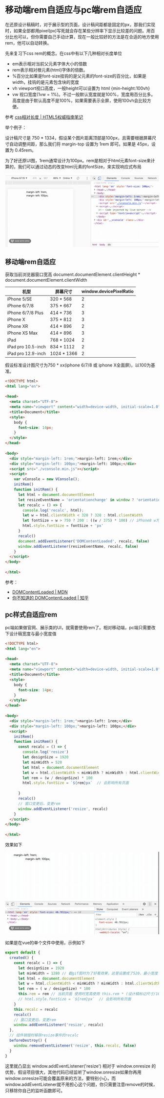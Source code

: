 
# 移动端rem自适应与pc端rem自适应

在还原设计稿稿时，对于展示型的页面，设计稿间距都是固定的px，那我们实现时，如果全部都用pixel(px)写死就会存在某些分辨率下显示比较差的问题。用百分比也可以，但你需要自己手动计算，现在一般比较好的方法是在合适的地方使用rem，他可以自动转换。

先来复习下css rem的概念。在css中有以下几种相对长度单位

- em表示相对当前父元素字体大小的倍数
- rem表示相对根元素(html)字体的倍数。
- %百分比如果是font-size挂钩的是父元素的font-size的百分比，如果是width，挂钩的是元素包含块的宽度
- vh viewport视口高度，一般height可以设置为 html {min-height:100vh}
- vw 视口宽度(1vw = 1%)。不过一般默认宽度就是100%，宽度用百分比多。高度是由于默认高度不是100%，如果需要表示全屏，使用100vh会比较方便。

参考 [css相对长度 | HTML5权威指南笔记](https://www.yuque.com/guoqzuo/js_es6/dg9u82#92bb76d4)


举个例子：

设计稿尺寸是 750 * 1334，假设某个图片距离顶部是100px，且需要根据屏幕尺寸自动调整间距，那么我们将 margin-top 设置为 1rem 即可。如果是 45px，设置为 0.45rem。

为了好还原UI图，1rem通常设计为100px。rem是相对于html元素font-size来计算的，我们可以通过动态的改变html元素的fontSize，来实现响应式布局

![rem_h5.gif](../../../images/blog/css/rem_h5.gif)

## 移动端rem自适应
获取当前浏览器窗口宽高 document.documentElement.clientHeight * document.documentElement.clientWidth

机型 | 屏幕尺寸 | window.devicePixelRatio
--- | --- | ---
iPhone 5/SE | 320 * 568 | 2
iPhone 6/7/8 | 375 * 667 | 2
iPhone 6/7/8 Plus | 414 * 736 | 3
iPhone X | 375 * 812 | 3
iPhone XR | 414 * 896 | 2
iPhone XS Max | 414 * 896 | 3
iPad | 768 * 1024 | 2
iPad pro 10.5-inch | 834 * 1112 | 2
iPad pro 12.9-inch | 1024 * 1366 | 2

假设标准设计图尺寸为750 * xx(iphone 6/7/8 或 iphone X全面屏)，以100为基准。
```html
<!DOCTYPE html>
<html lang="en">

<head>
  <meta charset="UTF-8">
  <meta name="viewport" content="width=device-width, initial-scale=1.0">
  <title>Document</title>
  <style>
    body {
      font-size: 14px;
    }
  </style>
</head>

<body>
  <div style="margin-left: 1rem;">margin-left: 1rem;</div>
  <div style="margin-left: 100px;">margin-left: 100px;</div>
  <script src="./vconsole.min.js"></script>
  <script>
    var vConsole = new VConsole();
    initRem()
    function initRem() {
      let html = document.documentElement
      let resizeEventName = 'orientationchange' in window ? 'orientationchange' : 'resize'
      let recalc = () => {
        console.log('recalc', html);
        let w = html.clientWidth < 320 ? 320 : html.clientWidth
        let fontSize = w > 750 ? 200 : ((w / 375) * 100) // iPhone8 w为375
        html.style.fontSize = fontSize + 'px'
      }
      recalc()
      document.addEventListener('DOMContentLoaded', recalc, false)
      window.addEventListener(resizeEventName, recalc, false)
    }
  </script>
</body>

</html>
```

参考：
- [DOMContentLoaded | MDN](https://developer.mozilla.org/zh-CN/docs/Web/Events/DOMContentLoaded)
- [你不知道的 DOMContentLoaded | 知乎](https://zhuanlan.zhihu.com/p/25876048)

## pc样式自适应rem
pc端如果做官网、展示类的UI，就需要使用rem了。相对移动端，pc端只需要改下设计稿宽度与最小宽度值

```html
<!DOCTYPE html>
<html lang="en">

<head>
  <meta charset="UTF-8">
  <meta name="viewport" content="width=device-width, initial-scale=1.0">
  <title>Document</title>
  <style>
    body {
      font-size: 14px;
    }
  </style>
</head>

<body>
  <div style="margin-left: 1rem;">margin-left: 1rem;</div>
  <div style="margin-left: 100px;">margin-left: 100px;</div>
  <script>
    initRem()
    function initRem() {
      const recalc = () => {
        console.log('resize')
        let designSize = 1920
        let minWidth = 520
        let html = document.documentElement
        let w = html.clientWidth < minWidth ? minWidth : html.clientWidth
        let rem = (w / designSize) * 100
        html.style.fontSize = `${rem}px`  // 会影响所有页面
        
      }
      recalc()
      // 窗口变更后，变更rem
      window.addEventListener('resize', recalc)
    }
  </script>
</body>

</html>
```

效果如下

![rem_pc.gif](../../../images/blog/css/rem_pc.gif)


如果是在vue的单个文件中使用，示例如下

```js
export default {
  created() {
    const recalc = () => {
      let designSize = 1920
      let minWidth = 1280 // 截gif图时为了好看效果，这里设置成了520，最小宽度
      let html = document.documentElement
      let w = html.clientWidth < minWidth ? minWidth : html.clientWidth
      let rem = ( w / designSize) * 100
      this.rem = rem // 当前页面 使用时宽高使用 this.rem * (设计稿标记尺寸/100)
      // html.style.fontSize = `${rem}px`  // 会影响所有页面
    }
    this.recalc = recalc
    recalc()
    // 窗口变更后，变更rem
    window.addEventListener('resize', recalc)
  },
  // 组件销毁时移除resize事件的recalc
  beforeDestroy() {
    window.removeEventListener('resize', this.recalc, false)
  }
}
```

这里就凸显出 window.addEventListener('resize') 相对于 window.onresize 的优势，假设项目很大，其他代码已经监听了window.onresize如果你再用window.onresize可能会覆盖原来的方法，要特别小心，而window.addEventListener就不用担心这个问题，你只需要注意remove的时候，只移除你自己的监听函数即可。